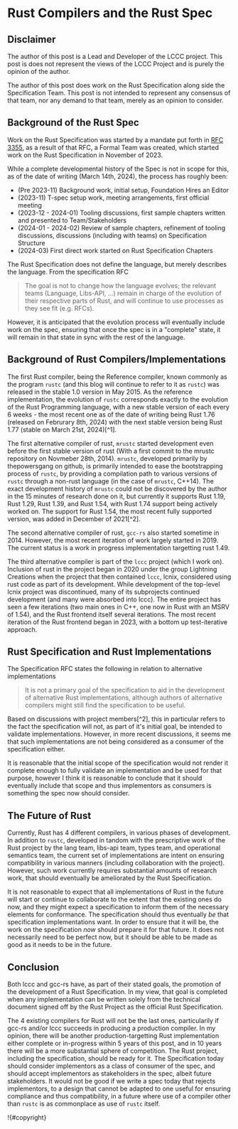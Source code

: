 # Rust Compilers and the Rust Spec

## Disclaimer

The author of this post is a Lead and Developer of the LCCC project. This post is does not represent the views of the LCCC Project and is purely the opinion of the author.

The author of this post does work on the Rust Specification along side the Specification Team. This post is not intended to represent any consensus of that team, nor any demand to that team, merely as an opinion to consider.

## Background of the Rust Spec

Work on the Rust Specification was started by a mandate put forth in [RFC 3355](https://rust-lang.github.io/rfcs/3355-rust-spec.html),
 as a result of that RFC, a Formal Team was created, which started work on the Rust Specification in November of 2023. 

While a complete developmental history of the Spec is not in scope for this, as of the date of writing (March 14th, 2024), the process has roughly been:
* (Pre 2023-11) Background work, initial setup, Foundation Hires an Editor
* (2023-11) T-spec setup work, meeting arrangements, first official meeting
* (2023-12 - 2024-01) Tooling discussions, first sample chapters written and presented to Team/Stakeholders
* (2024-01 - 2024-02) Review of sample chapters, refinement of tooling discussions, discussions (including with teams) on Specification Structure
* (2024-03) First direct work started on Rust Specification Chapters

The Rust Specification does not define the language, but merely describes the language. From the specification RFC
> The goal is not to change how the language evolves; the relevant teams (Language, Libs-API, …) remain in charge of the evolution of their respective parts of Rust, and will continue to use processes as they see fit (e.g. RFCs).

However, it is anticipated that the evolution process will eventually include work on the spec, ensuring that once the spec is in a "complete" state, it will remain in that state in sync with the rest of the language.

## Background of Rust Compilers/Implementations

The first Rust compiler, being the Reference compiler, known commonly as the program `rustc` (and this blog will continue to refer to it as `rustc`) was released in the stable 1.0 version in May 2015. As the reference implementation, the evolution of `rustc` corresponds exactly to the evolution of the Rust Programming language, with a new stable version of each every 6 weeks - the most recent one as of the date of writing being Rust 1.76 (released on Februrary 8th, 2024) with the next stable version being Rust 1.77 (stable on March 21st, 2024)[^1]. 

The first alternative compiler of rust, `mrustc` started development even before the first stable version of rust (With a first commit to the mrustc repository on Novmeber 28th, 2014). `mrustc`, developed primarily by thepowersgang on github, is primarily intended to ease the bootstrapping process of `rustc`, by providing a compilation path to various versions of `rustc` through a non-rust language (in the case of `mrustc`, C++14). The exact development history of `mrustc` could not be discovered by the author in the 15 minutes of research done on it, but currently it supports Rust 1.19, Rust 1.29, Rust 1.39, and Rust 1.54, with Rust 1.74 support being actively worked on. The support for Rust 1.54, the most recent fully supported version, was added in December of 2021[^2].

The second alternative compiler of rust, `gcc-rs` also started sometime in 2014. However, the most recent iteration of work largely started in 2019. The current status is a work in progress implementation targetting rust 1.49. 

The third alternative compiler is part of the `lccc` project (which I work on). Inclusion of rust in the project began in 2020 under the group Lightning Creations when the project that then contained `lccc`, lcnix, considered using rust code as part of its development. While development of the top-level lcnix project was discontinued, many of its subprojects continued development (and many were absorbed into lccc). The entire project has seen a few iterations (two main ones in C++, one now in Rust with an MSRV of 1.54), and the Rust frontend itself several iterations. The most recent iteration of the Rust frontend began in 2023, with a bottom up test-iterative approach. 

## Rust Specification and Rust Implementations

The Specification RFC states the following in relation to alternative implementations
> It is not a primary goal of the specification to aid in the development of alternative Rust implementations, although authors of alternative compilers might still find the specification to be useful.

Based on discussions with project members[^2], this in particular refers to the fact the specification will not, as part of it's initial goal, be intended to validate implementations. However, in more recent discussions, it seems me that such implementations are not being considered as a consumer of the specification either. 

It is reasonable that the initial scope of the specification would not render it complete enough to fully validate an implementation and be used for that purpose, however I think it is reasonable to conclude that it should eventually include that scope and thus implementors as consumers is something the spec now should consider. 

## The Future of Rust

Currently, Rust has 4 different compilers, in various phases of development. In addition to `rustc`, developed in tandom with the prescriptive work of the Rust project by the lang team, libs-api team, types team, and operational semantics team, the current set of implementations are intent on ensuring compatibility in various manners (including collaboration with the project). However, such work currently requires substantial amounts of research work, that should eventually be ameliorated by the Rust Specification.

It is not reasonable to expect that all implementations of Rust in the future will start or continue to collaborate to the extent that the existing ones do now, and they might expect a specification to inform them of the necessary elements for conformance. The specification should thus eventually *be* that specification implementations want. In order to ensure that it will be, the work on the specification *now* should prepare it for that future. It does not necessarily need to be perfect now, but it should be able to be made as good as it needs to be in the future.

## Conclusion

Both lccc and gcc-rs have, as part of their stated goals, the promotion of the development of a Rust Specification. In my view, that goal is completed when any implementation can be written solely from the technical document signed off by the Rust Project as the official Rust Specification. 

The 4 existing compilers for Rust will not be the last ones, particularily if gcc-rs and/or lccc succeeds in producing a production compiler. In my opinion, there will be another production-targetting Rust implementation either complete or in-progress within 5 years of this post, and in 10 years there will be a more substantial sphere of competition. The Rust project, including the specification, should be ready for it. The Specification today should consider implementors as a class of consumer of the spec, and should accept implementors as stakeholders in the spec, albeit future stakeholders. It would not be good if we write a spec today that rejects implementors, to a design that cannot be adapted to one useful for ensuring compliance and thus compatibility, in a future where use of a compiler other than `rustc` is as commonplace as use of `rustc` itself.



!{#copyright}
